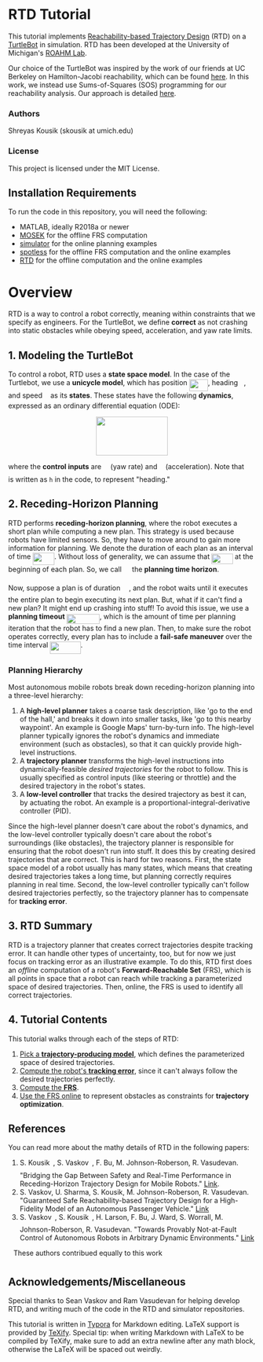# RTD Tutorial

This tutorial implements [Reachability-based Trajectory Design](https://github.com/ramvasudevan/RTD) (RTD) on a [TurtleBot](https://www.turtlebot.com/turtlebot2/) in simulation. RTD has been developed at the University of Michigan's [ROAHM Lab](http://www.roahmlab.com/).

Our choice of the TurtleBot was inspired by the work of our friends at UC Berkeley on Hamilton-Jacobi reachability, which can be found [here](https://abajcsy.github.io/safe_navigation/). In this work, we instead use Sums-of-Squares (SOS) programming for our reachability analysis. Our approach is detailed [here](https://arxiv.org/abs/1809.06746).

### Authors
Shreyas Kousik (skousik at umich.edu)

### License
This project is licensed under the MIT License.



## Installation Requirements

To run the code in this repository, you will need the following:
* MATLAB, ideally R2018a or newer
* [MOSEK](https://www.mosek.com/) for the offline FRS computation
* [simulator](https://github.com/skousik/simulator) for the online planning examples
* [spotless](https://github.com/spot-toolbox/spotless) for the offline FRS computation and the online examples
* [RTD](https://github.com/ramvasudevan/RTD) for the offline computation and the online examples

# Overview
RTD is a way to control a robot correctly, meaning within constraints that we specify as engineers. For the TurtleBot, we define **correct** as not crashing into static obstacles while obeying speed, acceleration, and yaw rate limits.

## 1. Modeling the TurtleBot
To control a robot, RTD uses a **state space model**. In the case of the Turtlebot, we use a **unicycle model**, which has position <img src="/tex/7392a8cd69b275fa1798ef94c839d2e0.svg?invert_in_darkmode&sanitize=true" align=middle width=38.135511149999985pt height=24.65753399999998pt/>, heading <img src="/tex/27e556cf3caa0673ac49a8f0de3c73ca.svg?invert_in_darkmode&sanitize=true" align=middle width=8.17352744999999pt height=22.831056599999986pt/>, and speed <img src="/tex/6c4adbc36120d62b98deef2a20d5d303.svg?invert_in_darkmode&sanitize=true" align=middle width=8.55786029999999pt height=14.15524440000002pt/> as its **states**. These states have the following **dynamics**, expressed as an ordinary differential equation (ODE):
<p align="center"><img src="/tex/fe5ae23c6c1a6c32f63039eddf1fe044.svg?invert_in_darkmode&sanitize=true" align=middle width=145.87832655pt height=78.9048876pt/></p>



where the **control inputs** are <img src="/tex/ae4fb5973f393577570881fc24fc2054.svg?invert_in_darkmode&sanitize=true" align=middle width=10.82192594999999pt height=14.15524440000002pt/> (yaw rate) and <img src="/tex/44bc9d542a92714cac84e01cbbb7fd61.svg?invert_in_darkmode&sanitize=true" align=middle width=8.68915409999999pt height=14.15524440000002pt/> (acceleration). Note that <img src="/tex/27e556cf3caa0673ac49a8f0de3c73ca.svg?invert_in_darkmode&sanitize=true" align=middle width=8.17352744999999pt height=22.831056599999986pt/> is written as `h` in the code, to represent "heading."



## 2. Receding-Horizon Planning

RTD performs **receding-horizon planning**, where the robot executes a short plan while computing a new plan. This strategy is used because robots have limited sensors. So, they have to move around to gain more information for planning. We denote the duration of each plan as an interval of time <img src="/tex/97360c281b8665f62744f3f76afff426.svg?invert_in_darkmode&sanitize=true" align=middle width=44.20676534999999pt height=24.65753399999998pt/>. Without loss of generality, we can assume that <img src="/tex/c9d7adaf70649e6eac596cb7eba2b33e.svg?invert_in_darkmode&sanitize=true" align=middle width=43.44739739999999pt height=21.18721440000001pt/> at the beginning of each plan. So, we call <img src="/tex/c0213ff9cc036054ae01949a656bca82.svg?invert_in_darkmode&sanitize=true" align=middle width=13.63596464999999pt height=20.221802699999984pt/> the **planning time horizon**.

Now, suppose a plan is of duration <img src="/tex/c0213ff9cc036054ae01949a656bca82.svg?invert_in_darkmode&sanitize=true" align=middle width=13.63596464999999pt height=20.221802699999984pt/>, and the robot waits until it executes the entire plan to begin executing its next plan. But, what if it can't find a new plan? It might end up crashing into stuff! To avoid this issue, we use a **planning timeout** <img src="/tex/07c7f89571adef4b18e8cc11b731ddc9.svg?invert_in_darkmode&sanitize=true" align=middle width=67.10624744999998pt height=20.221802699999984pt/>, which is the amount of time per planning iteration that the robot has to find a new plan. Then, to make sure the robot operates correctly, every plan has to include a **fail-safe maneuver** over the time interval <img src="/tex/25ed12dcaee28c65f3775ebec576007f.svg?invert_in_darkmode&sanitize=true" align=middle width=62.44886009999998pt height=24.65753399999998pt/>.

### Planning Hierarchy

Most autonomous mobile robots break down receding-horizon planning into a three-level hierarchy:
1. A **high-level planner** takes a coarse task description, like 'go to the end of the hall,' and breaks it down into smaller tasks, like 'go to this nearby waypoint'. An example is Google Maps' turn-by-turn info. The high-level planner typically ignores the robot's dynamics and immediate environment (such as obstacles), so that it can quickly provide high-level instructions.
2. A **trajectory planner** transforms the high-level instructions into dynamically-feasible *desired trajectories* for the robot to follow. This is usually specified as control inputs (like steering or throttle) and the desired trajectory in the robot's states.
3. A **low-level controller** that tracks the desired trajectory as best it can, by actuating the robot. An example is a proportional-integral-derivative controller (PID).

Since the high-level planner doesn't care about the robot's dynamics, and the low-level controller typically doesn't care about the robot's surroundings (like obstacles), the trajectory planner is responsible for ensuring that the robot doesn't run into stuff. It does this by creating desired trajectories that are correct. This is hard for two reasons. First, the state space model of a robot usually has many states, which means that creating desired trajectories takes a long time, but planning correctly requires planning in real time. Second, the low-level controller typically can't follow desired trajectories perfectly, so the trajectory planner has to compensate for **tracking error**.



## 3. RTD Summary

RTD is a trajectory planner that creates correct trajectories despite tracking error. It can handle other types of uncertainty, too, but for now we just focus on tracking error as an illustrative example. To do this, RTD first does an *offline* computation of a robot's **Forward-Reachable Set** (FRS), which is all points in space that a robot can reach while tracking a parameterized space of desired trajectories. Then, online, the FRS is used to identify all correct trajectories.



## 4. Tutorial Contents
This tutorial walks through each of the steps of RTD:
1. [Pick a **trajectory-producing model**](https://github.com/skousik/RTD_tutorial/tree/master/step_1_desired_trajectories), which defines the parameterized space of desired trajectories.
2. [Compute the robot's **tracking error**](https://github.com/skousik/RTD_tutorial/tree/master/step_2_error_function), since it can't always follow the desired trajectories perfectly.
3. [Compute the **FRS**](https://github.com/skousik/RTD_tutorial/tree/master/step_3_FRS_computation).
4. [Use the FRS online](https://github.com/skousik/RTD_tutorial/tree/master/step_4_online_planning) to represent obstacles as constraints for **trajectory optimization**.



## References

You can read more about the mathy details of RTD in the following papers:
1. S. Kousik<img src="/tex/cdcac8939f3840cd8cddf40059a4cf58.svg?invert_in_darkmode&sanitize=true" align=middle width=6.735194399999992pt height=22.63846199999998pt/>, S. Vaskov<img src="/tex/cdcac8939f3840cd8cddf40059a4cf58.svg?invert_in_darkmode&sanitize=true" align=middle width=6.735194399999992pt height=22.63846199999998pt/>, F. Bu, M. Johnson-Roberson, R. Vasudevan. "Bridging the Gap Between Safety and Real-Time Performance in Receding-Horizon Trajectory Design for Mobile Robots." [Link](https://arxiv.org/abs/1809.06746).
2. S. Vaskov, U. Sharma, S. Kousik, M. Johnson-Roberson, R. Vasudevan. "Guaranteed Safe Reachability-based Trajectory Design for a High-Fidelity Model of an Autonomous Passenger Vehicle." [Link](https://arxiv.org/abs/1902.01786)
3. S. Vaskov<img src="/tex/cdcac8939f3840cd8cddf40059a4cf58.svg?invert_in_darkmode&sanitize=true" align=middle width=6.735194399999992pt height=22.63846199999998pt/>, S. Kousik<img src="/tex/cdcac8939f3840cd8cddf40059a4cf58.svg?invert_in_darkmode&sanitize=true" align=middle width=6.735194399999992pt height=22.63846199999998pt/>, H. Larson, F. Bu, J. Ward, S. Worrall, M. Johnson-Roberson, R. Vasudevan. "Towards Provably Not-at-Fault Control of Autonomous Robots in Arbitrary Dynamic Environments." [Link](https://arxiv.org/abs/1902.02851)

<img src="/tex/cdcac8939f3840cd8cddf40059a4cf58.svg?invert_in_darkmode&sanitize=true" align=middle width=6.735194399999992pt height=22.63846199999998pt/> These authors contribued equally to this work



## Acknowledgements/Miscellaneous

Special thanks to Sean Vaskov and Ram Vasudevan for helping develop RTD, and writing much of the code in the RTD and simulator repositories.

This tutorial is written in [Typora]([https://typora.io](https://typora.io/)) for Markdown editing. LaTeX support is provided by [TeXify](https://github.com/apps/texify). Special tip: when writing Markdown with LaTeX to be compiled by TeXify, make sure to add an extra newline after any math block, otherwise the LaTeX will be spaced out weirdly.